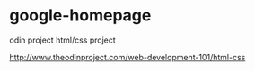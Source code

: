 google-homepage
===============

odin project html/css project

http://www.theodinproject.com/web-development-101/html-css
